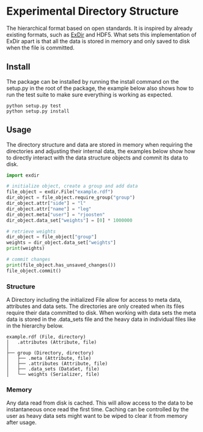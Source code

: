 # Experimental Directory Structure
The hierarchical format based on open standards. It is inspired by already 
existing formats, such as [ExDir](https://github.com/CINPLA/exdir) and HDF5. 
What sets this implementation of ExDir apart is that all the data is stored
in memory and only saved to disk when the file is committed.

## Install
The package can be installed by running the install command on the setup.py
in the root of the package, the example below also shows how to run the test
suite to make sure everything is working as expected.
```
python setup.py test
python setup.py install
```

## Usage
The directory structure and data are stored in memory when requiring the
directories and adjusting their internal data, the examples below show how 
to directly interact with the data structure objects and commit its data to 
disk.

```python
import exdir

# initialize object, create a group and add data
file_object = exdir.File("example.rdf")
dir_object = file_object.require_group("group")
dir_object.attr["side"] = "l"
dir_object.attr["name"] = "leg"
dir_object.meta["user"] = "rjoosten"
dir_object.data_set["weights"] = [0] * 1000000

# retrieve weights
dir_object = file_object["group"]
weights = dir_object.data_set["weights"]
print(weights)

# commit changes
print(file_object.has_unsaved_changes())
file_object.commit()
```

### Structure
A Directory including the initialized File allow for access to meta data,
attributes and data sets. The directories are only created when its files
require their data committed to disk. When working with data sets the meta
data is stored in the .data_sets file and the heavy data in individual files
like in the hierarchy below.

```
example.rdf (File, directory)
│   .attributes (Attribute, file)
│
├── group (Directory, directory)
│   ├── .meta (Attribute, file)
│   ├── .attributes (Attribute, file)
│   ├── .data_sets (DataSet, file)
│   └── weights (Serializer, file)
```

### Memory
Any data read from disk is cached. This will allow access to the data to
be instantaneous once read the first time. Caching can be controlled by the
user as heavy data sets might want to be wiped to clear it from memory after
usage.
